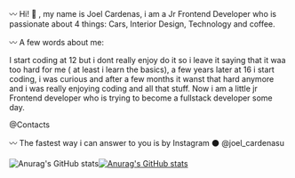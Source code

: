 


〰️ Hi! 👋 , my name is Joel Cardenas, i am a Jr Frontend Developer who is passionate about 4 things: Cars, Interior Design, Technology and coffee. 

〰️ A few words about me:

I start coding at 12 but i dont really enjoy do it so i leave it saying that it waa too hard for me ( at least i learn the basics),
a few years later at 16 i start coding, i was curious and after a few months it wanst that hard anymore and i was really enjoying 
coding and all that stuff. Now i am a little jr Frontend developer who is trying to become a fullstack developer some day.

 @Contacts

 〰️ The fastest way i can answer to you is by Instagram 
 ⚫ @joel_cardenasu 

 
![Anurag's GitHub stats](https://github-readme-stats.vercel.app/api?username=anuraghazra&show_icons=true&bg_color=00000000)[![Anurag's GitHub stats](https://github-readme-stats.vercel.app/api?username=Joweezip)](https://github.com/anuraghazra/github-readme-stats)



<!---
Joweezip/Joweezip is a ✨ special ✨ repository because its `README.md` (this file) appears on your GitHub profile.
You can click the Preview link to take a look at your changes.
--->
